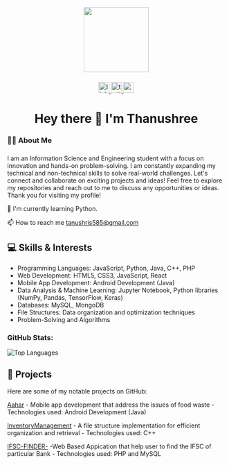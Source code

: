 <div align="center">
  <img height="150" src="https://camo.githubusercontent.com/62da68eb62b1e5f175f7d1f0191dd89a653d7908feb22d37d4a0ab07365d6791/68747470733a2f2f6d656469612e67697068792e636f6d2f6d656469612f4d3967624264396e6244724f5475314d71782f67697068792e676966"  />
</div>

###
<div align="center">
  <a href="https://www.linkedin.com/in/thanushrees31/" target="_blank">
    <img src="https://img.shields.io/static/v1?message=LinkedIn&logo=linkedin&label=&color=0077B5&logoColor=white&labelColor=&style=for-the-badge" height="25" alt="linkedin logo"  />
  </a>
  <a href="https://twitter.com/thanushree12703" target="_blank">
    <img src="https://img.shields.io/static/v1?message=Twitter&logo=twitter&label=&color=1DA1F2&logoColor=white&labelColor=&style=for-the-badge" height="25" alt="twitter logo"  />
  </a>
  <a href="https://thanushrees.carrd.co/" target="_blank">
    <img src="https://img.shields.io/static/v1?message=Portofolia&logo=Portofolia&label=&color=2DA1F2&logoColor=white&labelColor=&style=for-the-badge" height="25" alt="portofolia logo"  />
  </a>
</div>


###

<h1 align="center">Hey there 👋 I'm Thanushree</h1>

###

<h3 align="left">👩‍💻  About Me</h3>

###

<p align="left">I am an Information Science and Engineering student with a focus on innovation and hands-on problem-solving. I am constantly expanding my technical and non-technical skills to solve real-world challenges.
Let's connect and collaborate on exciting projects and ideas! Feel free to explore my repositories and reach out to me to discuss any opportunities or ideas. Thank you for visiting my profile!
</p>

🧠 I'm currently learning Python.

📫 How to reach me tanushris585@gmail.com


## 💻 Skills & Interests

- Programming Languages: JavaScript, Python, Java, C++, PHP
- Web Development: HTML5, CSS3, JavaScript, React
- Mobile App Development: Android Development (Java)
- Data Analysis & Machine Learning: Jupyter Notebook, Python libraries (NumPy, Pandas, TensorFlow, Keras)
- Databases: MySQL, MongoDB
- File Structures: Data organization and optimization techniques
- Problem-Solving and Algorithms


###  GitHub Stats:

<div align="Left">
  
 ![Top Languages](https://github-readme-stats.vercel.app/api/top-langs/?username=tanushrees31)


## 🚀 Projects

Here are some of my notable projects on GitHub:


 [Aahar](https://github.com/tanushrees31/Aahar)
    - Mobile app development that address the issues of food waste 
    - Technologies used: Android Development (Java)
   
   
 [InventoryManagement](https://github.com/tanushrees31/InventoryManagement)
    - A file structure implementation for efficient organization and retrieval
    - Technologies used: C++


  [IFSC-FINDER-](https://github.com/tanushrees31/IFSC-FINDER-)
    -Web Based Appication that help user to find the IFSC of particular Bank
    - Technologies used: PHP and MySQL
















